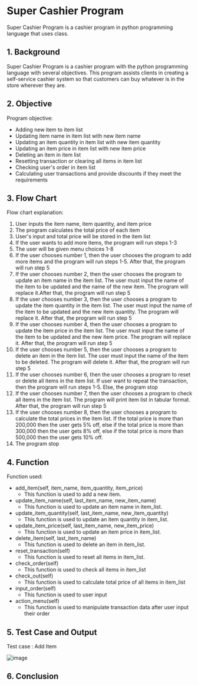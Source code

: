 # Super Cashier Program
Super Cashier Program is a cashier program in python programming language that uses class.

## **1. Background**
Super Cashier Program is a cashier program with the python programming language with several objectives. This program assists clients in creating a self-service         cashier system so that customers can buy whatever is in the store wherever they are.

## **2. Objective**
Program objective:
- Adding new item to item list
- Updating item name in item list with new item name
- Updating an item quantity in item list with new item quantity
- Updating an item price in item list with new item price
- Deleting an item in item list
- Resetting transaction or clearing all items in item list
- Checking user's order in item list
- Calculating user transactions and provide discounts if they meet the requirements

## **3. Flow Chart**
Flow chart explanation:
1. User inputs the item name, item quantity, and item price
2. The program calculates the total price of each item
3. User's input and total price will be stored in the item list
4. If the user wants to add more items, the program will run steps 1-3
5. The user will be given menu choices 1-8
6. If the user chooses number 1, then the user chooses the program to add more items and the program will run steps 1-5. After that, the program will run step 5 
7. If the user chooses number 2, then the user chooses the program to update an item name in the item list. The user must input the name of the item to be updated and the name of the new item. The program will replace it.After that, the program will run step 5
8. If the user chooses number 3, then the user chooses a program to update the item quantity in the item list. The user must input the name of the item to be updated and the new item quantity. The program will replace it. After that, the program will run step 5
9. If the user chooses number 4, then the user chooses a program to update the item price in the item list. The user must input the name of the item to be updated and the new item price. The program will replace it. After that, the program will run step 5
10. If the user chooses number 5, then the user chooses a program to delete an item in the item list. The user must input the name of the item to be deleted. The program will delete it. After that, the program will run step 5
11. If the user chooses number 6, then the user chooses a program to reset or delete all items in the item list. If user want to repeat the transaction, then the program will run steps 1-5. Else, the program stop
12. If the user chooses number 7, then the user chooses a program to check all items in the item list. The program will print item list in tabular format. After that, the program will run step 5
13. If the user chooses number 8, then the user chooses a program to calculate the total prices in the item list. If the total price is more than 200,000 then the user gets 5% off, else if the total price is more than 300,000 then the user gets 8% off, else if the total price is more than 500,000 then the user gets 10% off.
14. The program stop

## **4. Function**
Function used:
+ add_item(self, item_name, item_quantity, item_price)
  * This function is used to add a new item.
+ update_item_name(self, last_item_name, new_item_name)
  * This function is used to update an item name in item_list.
+ update_item_quantity(self, last_item_name, new_item_quantity)
  * This function is used to update an item quantity in item_list.
+ update_item_price(self, last_item_name, new_item_price)
  * This function is used to update an item price in item_list.
+ delete_item(self, last_item_name)
  * This function is used to delete an item in item_list.
+ reset_transaction(self)
  * This function is used to reset all items in item_list. 
+ check_order(self)
  * This function is used to check all items in item_list
+ check_out(self)
  * This function is used to calculate total price of all items in item_list
+ input_order(self)
  * This function is used to user input
+ action_menu(self)
  * This function is used to manipulate transaction data after user input their order

## **5. Test Case and Output**
Test case : Add Item

![image](https://user-images.githubusercontent.com/54068241/218323251-c9f68282-f707-487e-a9e4-8fd57ce59149.png)


## **6. Conclusion**
